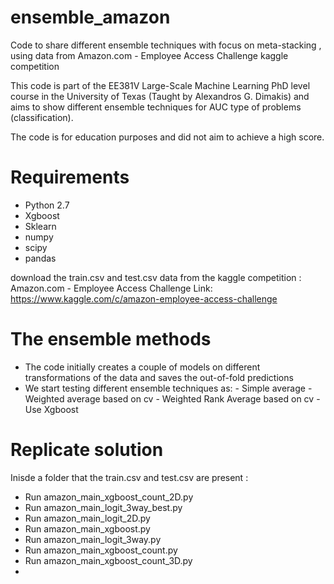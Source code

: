 # ensemble_amazon
Code to share different ensemble techniques with focus on meta-stacking , using data from Amazon.com - Employee Access Challenge kaggle competition

This code is part of the EE381V Large-Scale Machine Learning PhD level course in the University of Texas (Taught by Alexandros G. Dimakis) and aims to show different ensemble techniques for AUC type of problems (classification).

The code is for education purposes and did not aim to achieve a high score.

# Requirements

- Python 2.7
- Xgboost
- Sklearn
- numpy
- scipy
- pandas

download the train.csv and test.csv data from the kaggle competition :  Amazon.com - Employee Access Challenge
Link: https://www.kaggle.com/c/amazon-employee-access-challenge

# The ensemble methods

* The code initially creates a couple of models on different transformations of the data and saves the out-of-fold predictions
* We start testing different ensemble techniques as:
       - Simple average
       - Weighted average based on cv
       - Weighted Rank Average based on cv
       - Use Xgboost 

# Replicate solution

Inisde a folder that the train.csv and test.csv are present :

* Run amazon_main_xgboost_count_2D.py
* Run amazon_main_logit_3way_best.py
* Run amazon_main_logit_2D.py
* Run amazon_main_xgboost.py
* Run amazon_main_logit_3way.py
* Run amazon_main_xgboost_count.py
* Run amazon_main_xgboost_count_3D.py
* 

